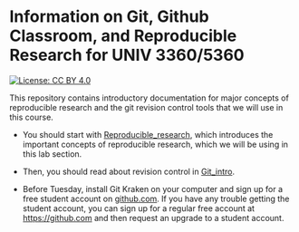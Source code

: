 # Information on Git, Github Classroom, and Reproducible Research for UNIV 3360/5360

[![License: CC BY 4.0](https://img.shields.io/badge/License-CC%20BY%204.0-lightgrey.svg)](https://creativecommons.org/licenses/by/4.0/)

This repository contains introductory documentation for major concepts 
of reproducible research and the git revision control tools that we will use in 
this course.

* You should start with [Reproducible_research](Reproducible_research.pdf),
  which introduces the important concepts of reproducible research, which we
  will be using in this lab section.

* Then, you should read about revision control in [Git_intro](Git_intro.pdf).

* Before Tuesday, install Git Kraken on your computer and sign up for a free 
  student account on [github.com](https://education.github.com/discount_requests/new).
  If you have any trouble getting the student account, you can sign up for a regular
  free account at <https://github.com> and then request an upgrade to a student
  account.
